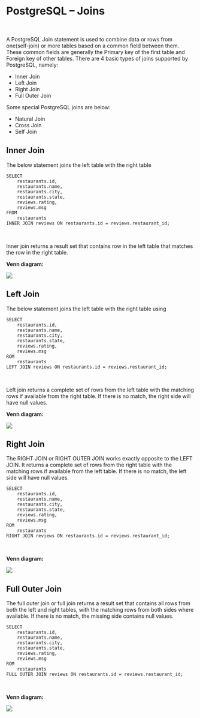 # PostgreSQL – Joins

<br>

A PostgreSQL Join statement is used to combine data or rows from one(self-join) or more tables based on a common field
between them. These common fields are generally the Primary key of the first table and Foreign key of other tables.
There are 4 basic types of joins supported by PostgreSQL, namely:

- Inner Join
- Left Join
- Right Join
- Full Outer Join

Some special PostgreSQL joins are below:

- Natural Join
- Cross Join
- Self Join

## Inner Join

The below statement joins the left table with the right table

```
SELECT 
	restaurants.id,
	restaurants.name,
	restaurants.city,
	restaurants.state,
	reviews.rating,
	reviews.msg
FROM 
	restaurants
INNER JOIN reviews ON restaurants.id = reviews.restaurant_id; 
```

<br>

Inner join returns a result set that contains row in the left table that matches the row in the right table.


**Venn diagram:**

<img src="https://media.geeksforgeeks.org/wp-content/uploads/20200511110211/5311.png">

## Left Join

The below statement joins the left table with the right table using

```
SELECT 
	restaurants.id,
	restaurants.name,
	restaurants.city,
	restaurants.state,
	reviews.rating,
	reviews.msg
ROM 
	restaurants
LEFT JOIN reviews ON restaurants.id = reviews.restaurant_id; 
```

<br>

Left join returns a complete set of rows from the left table with the matching rows if available from the right table.
If there is no match, the right side will have null values.

**Venn diagram:**

<img src="https://media.geeksforgeeks.org/wp-content/uploads/20200511111051/5511.png">

## Right Join

The RIGHT JOIN or RIGHT OUTER JOIN works exactly opposite to the LEFT JOIN. It returns a complete set of rows from the
right table with the matching rows if available from the left table. If there is no match, the left side will have null
values.

```
SELECT 
	restaurants.id,
	restaurants.name,
	restaurants.city,
	restaurants.state,
	reviews.rating,
	reviews.msg
ROM 
	restaurants
RIGHT JOIN reviews ON restaurants.id = reviews.restaurant_id; 
```

<br>

**Venn diagram:**

<img src="https://media.geeksforgeeks.org/wp-content/uploads/20200511114412/5711.png">

## Full Outer Join

The full outer join or full join returns a result set that contains all rows from both the left and right tables, with
the matching rows from both sides where available. If there is no match, the missing side contains null values.

```
SELECT 
	restaurants.id,
	restaurants.name,
	restaurants.city,
	restaurants.state,
	reviews.rating,
	reviews.msg
ROM 
	restaurants
FULL OUTER JOIN reviews ON restaurants.id = reviews.restaurant_id; 
```

<br>

**Venn diagram:**

<img src="https://media.geeksforgeeks.org/wp-content/uploads/20200511115118/592.png">